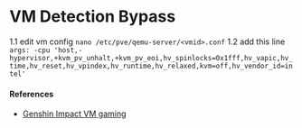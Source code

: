 # VM Detection Bypass

1.1 edit vm config
`nano /etc/pve/qemu-server/<vmid>.conf`
1.2 add this line
`args: -cpu 'host,-hypervisor,+kvm_pv_unhalt,+kvm_pv_eoi,hv_spinlocks=0x1fff,hv_vapic,hv_time,hv_reset,hv_vpindex,hv_runtime,hv_relaxed,kvm=off,hv_vendor_id=intel'`

#### References

- [Genshin Impact VM gaming](https://www.reddit.com/r/Proxmox/comments/j4lhph/genshin_impact_vm_gaming/)
